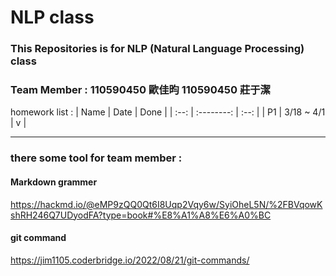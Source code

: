 # NLP class

### This Repositories is for NLP (Natural Language Processing) class

### Team Member : 110590450 歐佳昀 110590450 莊于潔

homework list :
| Name | Date | Done |
| :--: | :--------: | :--: |
| P1 | 3/18 ~ 4/1 | v |

---

### there some tool for team member :

#### Markdown grammer

https://hackmd.io/@eMP9zQQ0Qt6I8Uqp2Vqy6w/SyiOheL5N/%2FBVqowKshRH246Q7UDyodFA?type=book#%E8%A1%A8%E6%A0%BC

#### git command

https://jim1105.coderbridge.io/2022/08/21/git-commands/
